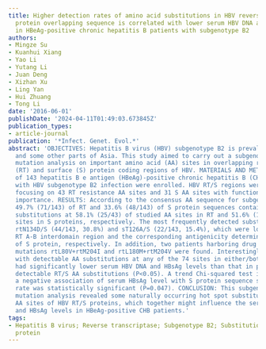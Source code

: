 ```yaml
---
title: Higher detection rates of amino acid substitutions in HBV reverse transcriptase/surface
  protein overlapping sequence is correlated with lower serum HBV DNA and HBsAg levels
  in HBeAg-positive chronic hepatitis B patients with subgenotype B2
authors:
- Mingze Su
- Kuanhui Xiang
- Yao Li
- Yutang Li
- Juan Deng
- Xizhan Xu
- Ling Yan
- Hui Zhuang
- Tong Li
date: '2016-06-01'
publishDate: '2024-04-11T01:49:03.673845Z'
publication_types:
- article-journal
publication: '*Infect. Genet. Evol.*'
abstract: 'OBJECTIVES: Hepatitis B virus (HBV) subgenotype B2 is prevalent in China
  and some other parts of Asia. This study aimed to carry out a subgenotype B2 specific
  mutation analysis on important amino acid (AA) sites in overlapping reverse transcriptase
  (RT) and surface (S) protein coding regions of HBV. MATERIALS AND METHODS: A total
  of 143 hepatitis B e antigen (HBeAg)-positive chronic hepatitis B (CHB) patients
  with HBV subgenotype B2 infection were enrolled. HBV RT/S regions were sequenced
  focusing on 43 RT resistance AA sites and 31 S AA sites with functional/structural/conformational
  importance. RESULTS: According to the consensus AA sequence for subgenotype B2,
  49.7% (71/143) of RT and 33.6% (48/143) of S protein sequences contained detectable
  substitutions at 58.1% (25/43) of studied AA sites in RT and 51.6% (16/31) of AA
  sites in S proteins, respectively. The most frequently detected substitutions were
  rtN134D/S (44/143, 30.8%) and sT126A/S (22/143, 15.4%), which were located in the
  RT A-B interdomain region and the corresponding antigenicity determinant region
  of S protein, respectively. In addition, two patients harboring drug resistance
  mutations rtL80V+rtM204I and rtL180M+rtM204V were found. Interestingly, the patients
  with detectable AA substitutions at any of the 74 sites in either/both of RT/S sequences
  had significantly lower serum HBV DNA and HBsAg levels than that in patients without
  detectable RT/S AA substitutions (P<0.05). A trend Chi-squared test indicated that
  a negative association of serum HBsAg level with S protein sequence substitution
  rate was statistically significant (P=0.047). CONCLUSION: This subgenotype B2 specific
  mutation analysis revealed some naturally occurring hot spot substitutions at important
  AA sites of HBV RT/S proteins, which together might influence the serum HBV DNA
  and HBsAg levels in HBeAg-positive CHB patients.'
tags:
- Hepatitis B virus; Reverse transcriptase; Subgenotype B2; Substitution; Surface
  protein
---
```

